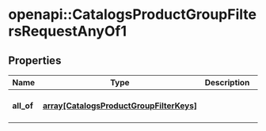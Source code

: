 # openapi::CatalogsProductGroupFiltersRequestAnyOf1


## Properties
Name | Type | Description | Notes
------------ | ------------- | ------------- | -------------
**all_of** | [**array[CatalogsProductGroupFilterKeys]**](CatalogsProductGroupFilterKeys.md) |  | [Min. items: 1] 



